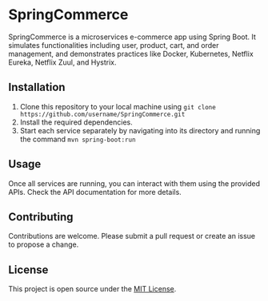 # SpringCommerce
SpringCommerce is a microservices e-commerce app using Spring Boot. It simulates functionalities including user, product, cart, and order management, and demonstrates practices like Docker, Kubernetes, Netflix Eureka, Netflix Zuul, and Hystrix.

## Installation
1. Clone this repository to your local machine using `git clone https://github.com/username/SpringCommerce.git`
2. Install the required dependencies.
3. Start each service separately by navigating into its directory and running the command `mvn spring-boot:run`

## Usage
Once all services are running, you can interact with them using the provided APIs. Check the API documentation for more details.

## Contributing
Contributions are welcome. Please submit a pull request or create an issue to propose a change.

## License
This project is open source under the [MIT License](LICENSE).
